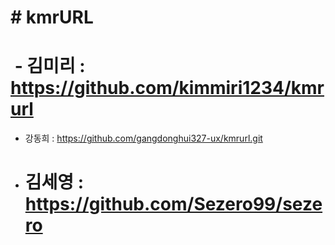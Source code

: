 # \# kmrURL
#  - 김미리 : https://github.com/kimmiri1234/kmrurl

* 강동희 : https://github.com/gangdonghui327-ux/kmrurl.git

* # 김세영 : https://github.com/Sezero99/sezero
